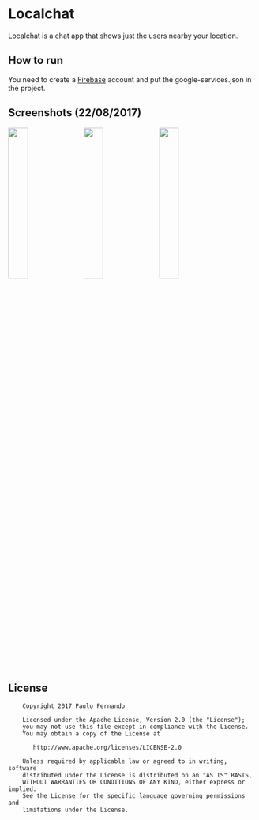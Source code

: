 # Localchat

Localchat is a chat app that shows just the users nearby your location.

## How to run

You need to create a [Firebase](https://firebase.google.com) account and put the google-services.json in the project.

## Screenshots (22/08/2017)

<img src="http://paulo.site/app/localchat/users.png" width="28%" /> &nbsp; <img src="http://paulo.site/app/localchat/chats.png" width="28%" /> &nbsp; <img src="http://paulo.site/app/localchat/room.png" width="28%" />

## License

```
    Copyright 2017 Paulo Fernando

    Licensed under the Apache License, Version 2.0 (the "License");
    you may not use this file except in compliance with the License.
    You may obtain a copy of the License at

       http://www.apache.org/licenses/LICENSE-2.0

    Unless required by applicable law or agreed to in writing, software
    distributed under the License is distributed on an "AS IS" BASIS,
    WITHOUT WARRANTIES OR CONDITIONS OF ANY KIND, either express or implied.
    See the License for the specific language governing permissions and
    limitations under the License.
```


